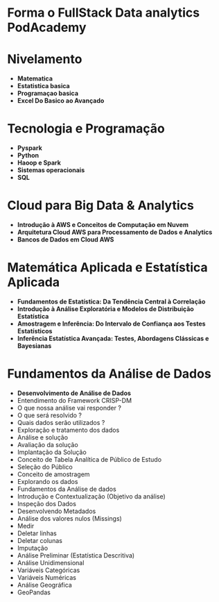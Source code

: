 # Forma o FullStack Data analytics PodAcademy

# Nivelamento
 - **Matematica**
 - **Estatistica basica**
 - **Programaçao basica**
 - **Excel Do Basico ao Avançado**
# Tecnologia e Programação
 - **Pyspark**
 - **Python**
 - **Haoop e Spark**
 - **Sistemas operacionais**
 - **SQL**
# Cloud para Big Data & Analytics
- **Introdução à AWS e Conceitos de Computação em Nuvem**
- **Arquitetura Cloud AWS para Processamento de Dados e Analytics**
- **Bancos de Dados em Cloud AWS**
# Matemática Aplicada e Estatística Aplicada
- **Fundamentos de Estatística: Da Tendência Central à Correlação**
- **Introdução à Análise Exploratória e Modelos de Distribuição Estatística**
- **Amostragem e Inferência: Do Intervalo de Confiança aos Testes Estatísticos**
- **Inferência Estatística Avançada: Testes, Abordagens Clássicas e Bayesianas**
# Fundamentos da Análise de Dados
- **Desenvolvimento de Análise de Dados**
- Entendimento do Framework CRISP-DM
- O que nossa análise vai responder ?
- O que será resolvido ?
- Quais dados serão utilizados ?
- Exploração e tratamento dos dados
- Análise e solução
- Avaliação da solução
- Implantação da Solução
- Conceito de Tabela Analítica de Público de Estudo
- Seleção do Público
- Conceito de amostragem
- Explorando os dados
- Fundamentos da Análise de dados
- Introdução e Contextualização (Objetivo da análise)
- Inspeção dos Dados
- Desenvolvendo Metadados
- Análise dos valores nulos (Missings)
- Medir
- Deletar linhas
- Deletar colunas
- Imputação
- Análise Preliminar (Estatística Descritiva)
- Análise Unidimensional
- Variáveis Categóricas
- Variáveis Numéricas
- Análise Geográfica
- GeoPandas


